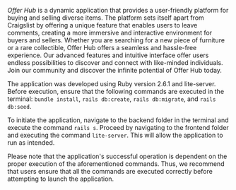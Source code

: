 *Offer Hub* is a dynamic application that provides a user-friendly platform for buying and selling diverse items. The platform sets itself apart from Craigslist by offering a unique feature that enables users to leave comments, creating a more immersive and interactive environment for buyers and sellers. Whether you are searching for a new piece of furniture or a rare collectible, Offer Hub offers a seamless and hassle-free experience. Our advanced features and intuitive interface offer users endless possibilities to discover and connect with like-minded individuals. Join our community and discover the infinite potential of Offer Hub today.

The application was developed using Ruby version 2.6.1 and lite-server. Before execution, ensure that the following commands are executed in the terminal: ```bundle install```, ```rails db:create```, ```rails db:migrate```, and ```rails db:seed```.

To initiate the application, navigate to the backend folder in the terminal and execute the command ```rails s```. Proceed by navigating to the frontend folder and executing the command ```lite-server```. This will allow the application to run as intended.

Please note that the application's successful operation is dependent on the proper execution of the aforementioned commands. Thus, we recommend that users ensure that all the commands are executed correctly before attempting to launch the application.

